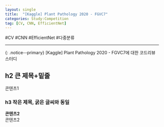 ```yaml
---
layout: single
title:  "[Kaggle] Plant Pathology 2020 - FGVC7"
categories: Study:Competition
tag: [CV, CNN, EfficientNet]
---
```

#CV #CNN #EfficientNet #다중분류
<hr>

{: .notice--primary} 
[Kaggle] Plant Pathology 2020 - FGVC7에 대한 코드리뷰 스터디
<br>
## h2 큰 제목+밑줄
콘텐츠1

### h3 작은 제목, 굵은 글씨와 동일
**콘텐츠2**<br>
콘텐츠2
